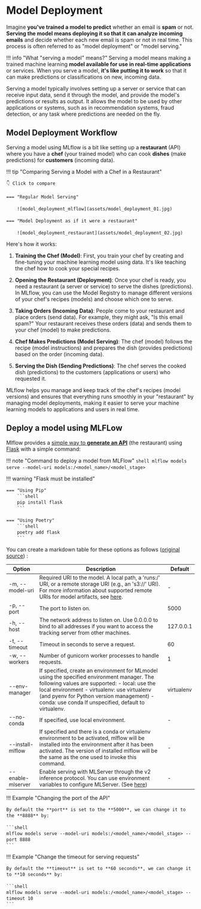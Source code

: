 # Model Deployment

Imagine **you've trained a model to predict** whether an email is **spam** or not. **Serving the model means deploying it so that it can analyze incoming emails** and decide whether each new email is spam or not in real time. This process is often referred to as "model deployment" or "model serving."

!!! info "What "serving a model" means?"
    Serving a model means making a trained machine learning **model available for use in real-time applications** or services. When you serve a model, **it's like putting it to work** so that it can make predictions or classifications on new, incoming data.

Serving a model typically involves setting up a server or service that can receive input data, send it through the model, and provide the model's predictions or results as output. It allows the model to be used by other applications or systems, such as in recommendation systems, fraud detection, or any task where predictions are needed on the fly.

## Model Deployment Workflow

Serving a model using MLflow is a bit like setting up a **restaurant** (API) where you have a **chef** (your trained model) who can cook **dishes** (make predictions) for **customers** (incoming data).

!!! tip "Comparing Serving a Model with a Chef in a Restaurant"

    👇 Click to compare

    === "Regular Model Serving"

        ![model_deployment_mlflow](assets/model_deployment_01.jpg)

    === "Model Deployment as if it were a restaurant"

        ![model_deployment_restaurant](assets/model_deployment_02.jpg)

Here's how it works:

1. **Training the Chef (Model)**: First, you train your chef by creating and fine-tuning your machine learning model using data. It's like teaching the chef how to cook your special recipes.

2. **Opening the Restaurant (Deployment)**: Once your chef is ready, you need a restaurant (a server or service) to serve the dishes (predictions). In MLflow, you can use the Model Registry to manage different versions of your chef's recipes (models) and choose which one to serve.

3. **Taking Orders (Incoming Data)**: People come to your restaurant and place orders (send data). For example, they might ask, "Is this email spam?" Your restaurant receives these orders (data) and sends them to your chef (model) to make predictions.

4. **Chef Makes Predictions (Model Serving)**: The chef (model) follows the recipe (model instructions) and prepares the dish (provides predictions) based on the order (incoming data).

5. **Serving the Dish (Sending Predictions)**: The chef serves the cooked dish (predictions) to the customers (applications or users) who requested it.

MLflow helps you manage and keep track of the chef's recipes (model versions) and ensures that everything runs smoothly in your "restaurant" by managing model deployments, making it easier to serve your machine learning models to applications and users in real time.

## Deploy a model using MLFLow

Mlflow provides a [simple way to **generate an API**](https://mlflow.org/docs/latest/cli.html#mlflow-models-serve) (the restaurant) using [Flask](https://flask.palletsprojects.com/en/3.0.x/) with a simple command:

!!! note "Command to deploy a model from MLFlow"
    ```shell
    mlflow models serve --model-uri models:/<model_name>/<model_stage>
    ```

!!! warning "Flask must be installed"

    === "Using Pip"
        ```shell
        pip install flask
        ```

    === "Using Poetry"
        ```shell
        poetry add flask
        ```

You can create a markdown table for these options as follows ([original source](https://mlflow.org/docs/latest/cli.html#cmdoption-mlflow-models-serve-m)) :

| Option             | Description                                                                                                                          | Default      |
|--------------------|--------------------------------------------------------------------------------------------------------------------------------------|--------------|
| -m, --model-uri    | Required URI to the model. A local path, a 'runs:/' URI, or a remote storage URI (e.g., an 's3://' URI). For more information about supported remote URIs for model artifacts, see [here](https://mlflow.org/docs/latest/tracking.html#artifact-stores). | -            |
| -p, --port         | The port to listen on.                                                                                             | 5000         |
| -h, --host         | The network address to listen on. Use 0.0.0.0 to bind to all addresses if you want to access the tracking server from other machines. | 127.0.0.1    |
| -t, --timeout      | Timeout in seconds to serve a request.                                                                               | 60           |
| -w, --workers      | Number of gunicorn worker processes to handle requests.                                                              | 1            |
| --env-manager      | If specified, create an environment for MLmodel using the specified environment manager. The following values are supported: - local: use the local environment - virtualenv: use virtualenv (and pyenv for Python version management) - conda: use conda If unspecified, default to virtualenv. | virtualenv   |
| --no-conda         | If specified, use local environment.                                                                                                | -            |
| --install-mlflow  | If specified and there is a conda or virtualenv environment to be activated, mlflow will be installed into the environment after it has been activated. The version of installed mlflow will be the same as the one used to invoke this command. | -            |
| --enable-mlserver | Enable serving with MLServer through the v2 inference protocol. You can use environment variables to configure MLServer. (See [here](https://mlserver.readthedocs.io/en/latest/reference/settings.html)) | -            |

!!! Example "Changing the port of the API"

    By default the **port** is set to the **5000**, we can change it to the **8888** by:

    ```shell
    mlflow models serve --model-uri models:/<model_name>/<model_stage> --port 8888
    ```

!!! Example "Change the timeout for serving requests"

    By default the **timeout** is set to **60 seconds**, we can change it to **10 seconds** by:

    ```shell
    mlflow models serve --model-uri models:/<model_name>/<model_stage> --timeout 10
    ```